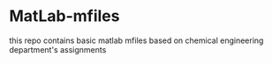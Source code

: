 # MatLab-mfiles
this repo contains basic matlab mfiles based on chemical engineering department's assignments
